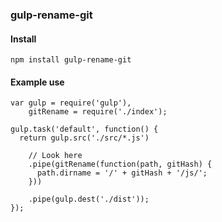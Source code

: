 ### gulp-rename-git

#### Install

```
npm install gulp-rename-git
```

#### Example use

```
var gulp = require('gulp'),
    gitRename = require('./index');

gulp.task('default', function() {
  return gulp.src('./src/*.js')

    // Look here
    .pipe(gitRename(function(path, gitHash) {
      path.dirname = '/' + gitHash + '/js/';
    }))

    .pipe(gulp.dest('./dist'));
});
```

